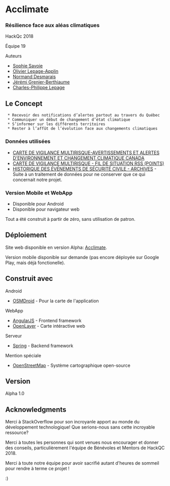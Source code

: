 # Acclimate
### Résilience face aux aléas climatiques

HackQc 2018

Équipe 19

Auteurs
 * [Sophie Savoie](https://www.linkedin.com/in/sophie-savoie-2b4b24128/)
 * [Olivier Lepage-Applin](https://www.linkedin.com/in/lapplin/)
 * [Normand Desmarais](https://www.linkedin.com/in/normand-d-215aa0/)
 * [Jérémi Grenier-Berthiaume](https://www.linkedin.com/in/jérémi-grenier-berthiaume-784ba4158/)
 * [Charles-Philippe Lepage](https://www.linkedin.com/in/charles-philippe-lepage-1139b1136/)

## Le Concept

```
 * Recevoir des notifications d’alertes partout au travers du Québec
 * Communiquer un début de changement d’état climatique
 * S’informer sur les différents territoires
 * Rester à l’affût de l’évolution face aux changements climatiques
```

### Données utilisées

 * [CARTE DE VIGILANCE MULTIRISQUE-AVERTISSEMENTS ET ALERTES D'ENVIRONNEMENT ET CHANGEMENT CLIMATIQUE CANADA](https://www.donneesquebec.ca/recherche/fr/dataset/carte-vigilance-multirisque-meteo-alerte-ec)
 * [CARTE DE VIGILANCE MULTIRISQUE - FIL DE SITUATION RSS (POINTS)](https://www.donneesquebec.ca/recherche/fr/dataset/carte-vigilance-multirisque-meteo-alerte-ec)
 * [HISTORIQUE DES ÉVÉNEMENTS DE SÉCURITÉ CIVILE - ARCHIVES](https://www.donneesquebec.ca/recherche/fr/dataset/observations-terrain-historiques-devenements-archives) - Suite à un traitement de données pour ne conserver que ce qui concernait notre projet.

### Version Mobile et WebApp

 - Disponible pour Android
 - Disponible pour navigateur web
 
 Tout a été construit à partir de zéro, sans utilisation de patron.

## Déploiement

Site web disponible en version Alpha: [Acclimate](https://acclimate.herokuapp.com/).

Version mobile disponible sur demande (pas encore déployée sur Google Play, mais déjà fonctionelle).

## Construit avec

Android
 * [OSMDroid](https://github.com/osmdroid/osmdroid) - Pour la carte de l'application
 
WebApp
 * [AngularJS](https://angularjs.org/) - Frontend framework
 * [OpenLayer](https://openlayers.org/) - Carte intéractive web
 
Serveur
 * [Spring](https://angularjs.org/) - Backend framework

Mention spéciale
* [OpenStreetMap](https://www.openstreetmap.org/) - Système cartographique open-source

## Version

Alpha 1.0

## Acknowledgments

Merci à StackOverflow pour son incroyanle apport au monde du développement technologique! Que serions-nous sans cette incroyable ressource?

Merci à toutes les personnes qui sont venues nous encourager et donner des conseils, particulièrement l'équipe de Bénévoles et Mentors de HackQC 2018.

Merci à toute notre équipe pour avoir sacrifié autant d'heures de sommeil pour rendre à terme ce projet !

:)
